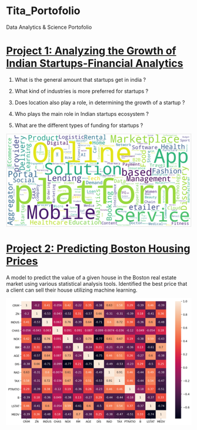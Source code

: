 # Tita_Portofolio
Data Analytics &amp; Science Portofolio

# [Project 1: Analyzing the Growth of Indian Startups-Financial Analytics](https://github.com/docum5/Analyzing-the-Growth-of-Indian-Startups-Financial-Analytics)
1. What is the general amount that startups get in india ?

2. What kind of industries is more preferred for startups ?

3. Does location also play a role, in determining the growth of a startup ?

4. Who plays the main role in Indian startups ecosystem ?

5. What are the different types of funding for startups ?

![](/images/wordcloud.png)

# [Project 2: Predicting Boston Housing Prices](https://github.com/docum5/Predicting-Boston-Housing-Prices)
A model to predict the value of a given house in the Boston real estate market using various statistical analysis tools. Identified the best price that a client can sell their house utilizing machine learning.

![](/images/correlation.png)
